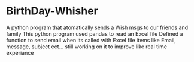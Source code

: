 # BirthDay-Whisher
A python program that atomatically sends a Wish msgs to our friends and family 
This python program used pandas to read an Excel file
Defined a function to send email when its called with Excel file items like Email, message, subject ect...
still working on it to improve like real time experiance
